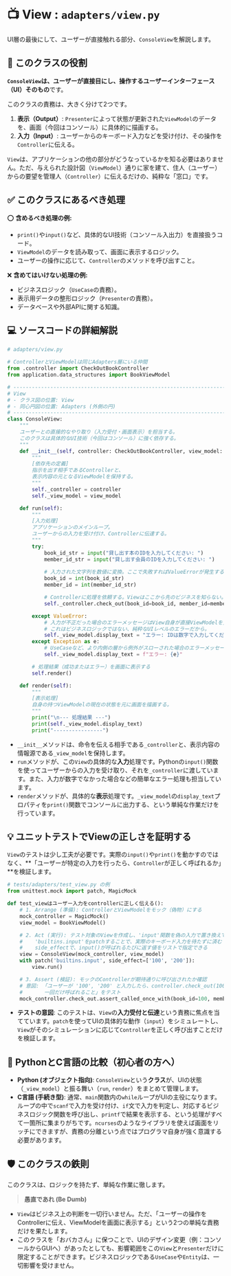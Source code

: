 # 📺 View : `adapters/view.py`

UI層の最後にして、ユーザーが直接触れる部分、`ConsoleView`を解説します。

## 🎯 このクラスの役割

**`ConsoleView`は、ユーザーが直接目にし、操作するユーザーインターフェース（UI）そのもの**です。

このクラスの責務は、大きく分けて2つです。

1.  **表示（Output）**: `Presenter`によって状態が更新された`ViewModel`のデータを、画面（今回はコンソール）に具体的に描画する。
2.  **入力（Input）**: ユーザーからのキーボード入力などを受け付け、その操作を`Controller`に伝える。

`View`は、アプリケーションの他の部分がどうなっているかを知る必要はありません。ただ、与えられた設計図（`ViewModel`）通りに家を建て、住人（ユーザー）からの要望を管理人（`Controller`）に伝えるだけの、純粋な「窓口」です。

## ✅ このクラスにあるべき処理

⭕️ **含めるべき処理の例:**

  * `print()`や`input()`など、具体的なUI技術（コンソール入出力）を直接扱うコード。
  * `ViewModel`のデータを読み取って、画面に表示するロジック。
  * ユーザーの操作に応じて、`Controller`のメソッドを呼び出すこと。

❌ **含めてはいけない処理の例:**

  * ビジネスロジック（`UseCase`の責務）。
  * 表示用データの整形ロジック（`Presenter`の責務）。
  * データベースや外部APIに関する知識。

## 💻 ソースコードの詳細解説

```python
# adapters/view.py

# ControllerとViewModelは同じAdapters層にいる仲間
from .controller import CheckOutBookController
from application.data_structures import BookViewModel

# -----------------------------------------------------------------------------
# View
# - クラス図の位置: View
# - 同心円図の位置: Adapters (外側の円)
# -----------------------------------------------------------------------------
class ConsoleView:
    """
    ユーザーとの直接的なやり取り（入力受付・画面表示）を担当する。
    このクラスは具体的なUI技術（今回はコンソール）に強く依存する。
    """
    def __init__(self, controller: CheckOutBookController, view_model: BookViewModel):
        """
        [依存先の定義]
        指示を出す相手であるControllerと、
        表示内容の元となるViewModelを保持する。
        """
        self._controller = controller
        self._view_model = view_model

    def run(self):
        """
        [入力処理]
        アプリケーションのメインループ。
        ユーザーからの入力を受け付け、Controllerに伝達する。
        """
        try:
            book_id_str = input("貸し出す本のIDを入力してください: ")
            member_id_str = input("貸し出す会員のIDを入力してください: ")
            
            # 入力された文字列を数値に変換。ここで失敗すればValueErrorが発生する。
            book_id = int(book_id_str)
            member_id = int(member_id_str)

            # Controllerに処理を依頼する。Viewはここから先のビジネスを知らない。
            self._controller.check_out(book_id=book_id, member_id=member_id)

        except ValueError:
            # 入力が不正だった場合のエラーメッセージはView自身が直接ViewModelを更新する。
            # これはビジネスロジックではない、純粋なUIレベルのエラーだから。
            self._view_model.display_text = "エラー: IDは数字で入力してください。"
        except Exception as e:
            # UseCaseなど、より内側の層から例外がスローされた場合のエラーメッセージ。
            self._view_model.display_text = f"エラー: {e}"

        # 処理結果（成功またはエラー）を画面に表示する
        self.render()

    def render(self):
        """
        [表示処理]
        自身の持つViewModelの現在の状態を元に画面を描画する。
        """
        print("\n--- 処理結果 ---")
        print(self._view_model.display_text)
        print("----------------")
```

  * `__init__`メソッドは、命令を伝える相手である`_controller`と、表示内容の情報源である`_view_model`を保持します。
  * `run`メソッドが、この`View`の具体的な**入力**処理です。Pythonの`input()`関数を使ってユーザーからの入力を受け取り、それを`_controller`に渡しています。また、入力が数字でなかった場合などの簡単なエラー処理も担当しています。
  * `render`メソッドが、具体的な**表示**処理です。`_view_model`の`display_text`プロパティを`print()`関数でコンソールに出力する、という単純な作業だけを行っています。

## 💡 ユニットテストでViewの正しさを証明する

`View`のテストは少し工夫が必要です。実際の`input()`や`print()`を動かすのではなく、\*\*「ユーザーが特定の入力を行ったら、`Controller`が正しく呼ばれるか」\*\*を検証します。

```python
# tests/adapters/test_view.py の例
from unittest.mock import patch, MagicMock

def test_viewはユーザー入力をcontrollerに正しく伝える():
    # 1. Arrange (準備): ControllerとViewModelをモック（偽物）にする
    mock_controller = MagicMock()
    view_model = BookViewModel()

    # 2. Act (実行): テスト対象のViewを作成し、'input'関数を偽の入力で置き換えて実行
    #    'builtins.input'をpatchすることで、実際のキーボード入力を待たずに済む
    #    side_effectで、input()が呼ばれるたびに返す値をリストで指定できる
    view = ConsoleView(mock_controller, view_model)
    with patch('builtins.input', side_effect=['100', '200']):
        view.run()

    # 3. Assert (検証): モックのControllerが期待通りに呼び出されたか確認
    # 意図: 「ユーザーが '100', '200' と入力したら、controller.check_out(100, 200)が
    #       一回だけ呼ばれること」をテスト
    mock_controller.check_out.assert_called_once_with(book_id=100, member_id=200)
```

  * **テストの意図**: このテストは、`View`の**入力受付と伝達**という責務に焦点を当てています。`patch`を使ってUIの具体的な動作（`input`）をシミュレートし、`View`がそのシミュレーションに応じて`Controller`を正しく呼び出すことだけを検証します。

## 🐍 PythonとC言語の比較（初心者の方へ）

  * **Python (オブジェクト指向)**: `ConsoleView`という**クラス**が、UIの状態（`_view_model`）と振る舞い（`run`, `render`）をまとめて管理します。
  * **C言語 (手続き型)**: 通常、`main`関数内の`while`ループがUIの主役になります。ループの中で`scanf`で入力を受け付け、`if`文で入力を判定し、対応するビジネスロジック関数を呼び出し、`printf`で結果を表示する、という処理がすべて一箇所に集まりがちです。`ncurses`のようなライブラリを使えば画面をリッチにできますが、責務の分離という点ではプログラマ自身が強く意識する必要があります。

## 🛡️ このクラスの鉄則

このクラスは、ロジックを持たず、単純な作業に徹します。

> **愚直であれ (Be Dumb)**

  * `View`はビジネス上の判断を一切行いません。ただ、「ユーザーの操作をControllerに伝え、ViewModelを画面に表示する」という2つの単純な責務だけを果たします。
  * このクラスを「おバカさん」に保つことで、UIのデザイン変更（例：コンソールからGUIへ）があったとしても、影響範囲をこの`View`と`Presenter`だけに限定することができます。ビジネスロジックである`UseCase`や`Entity`は、一切影響を受けません。